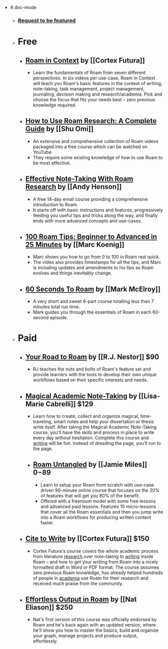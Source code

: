 - #.doc-mode
    - ### [Request to be featured](https://roamresearch.typeform.com/to/g5W8uCqz)
    - # Free
        - ## [Roam in Context](https://learn.cortexfutura.com/p/roam-research-coaching?utm_source=roamresearch&utm_medium=graph&utm_campaign=helpgraph) by [[Cortex Futura]]
            - Learn the fundamentals of Roam from seven different perspectives. In six videos per use-case, Roam in Context will teach you Roam's basic features in the context of writing, note-taking, task management, project management, journaling, decision making and research/academia. Pick and choose the focus that fits your needs best – zero previous knowledge required.
        - ## [How to Use Roam Research: A Complete Guide](https://www.youtube.com/playlist?list=PLralmZwl_8jJuJMIebWFqm6K5I20a5Qve) by [[Shu Omi]]
            - An extensive and comprehensive collection of Roam videos packaged into a free course which can be watched on YouTube.
            - They require some existing knowledge of how to use Roam to be most effective.
        - ## [Effective Note-Taking With Roam Research](https://roam.elaptics.co.uk/learn) by [[Andy Henson]]
            - A free 14-day email course providing a comprehensive introduction to Roam.
            - It starts off with basic instructions and features, progressively feeding you useful tips and tricks along the way, and finally ends with more advanced concepts and use-cases.
        - ## [100 Roam Tips: Beginner to Advanced in 25 Minutes](https://www.youtube.com/watch?v=4yXK9OMc2OU&feature=youtu.be) by [[Marc Koenig]]
            - Marc shows you how to go from 0 to 100 in Roam real quick.
            - The video also provides timestamps for all the tips, and Marc is including updates and amendments to his tips as Roam evolves and things inevitably change.
        - ## [60 Seconds To Roam](https://www.youtube.com/playlist?list=PL86ba93-ysP_u1i2D44yI9c_tJ5YyTNK-) by [[Mark McElroy]]
            - A very short and sweet 6-part course totalling less than 7 minutes total run time.
            - Mark guides you through the essentials of Roam in each 60-second episode.
    - # Paid
        - ## [Your Road to Roam](https://courses.rjnestor.com/p/your-road-to-roam) by [[R.J. Nestor]] $90
            - RJ teaches the nuts and bolts of Roam's feature set and provide learners with the tools to develop their own unique workflows based on their specific interests and needs.
        - ## [Magical Academic Note-Taking](https://roam-for-results.teachable.com/p/magical-academic-note-taking) by [[Lisa-Marie Cabrelli]] $129
            - Learn how to create, collect and organize magical, time-traveling, smart notes and help your dissertation or thesis write itself. After taking the Magical Academic Note-Taking course, you'll have the skills and process in place to write every day without hesitation. Complete this course and [writing]([[Writing]]) will be fun. Instead of dreading the page, you'll run to the page.
            - ## [Roam Untangled](https://www.jamoe.org/roam) by [[Jamie Miles]] $0-$89
                - Learn to setup your Roam from scratch with use-case driven 90-minute online course that focuses on the 20% of features that will get you 80% of the benefit.
                - Offered with a freemium model with some free lessons and advanced paid lessons.  Features 10 micro-lessons that cover all the Roam essentials and then you jump write into a Roam workflows for producing written content faster.
        - ## [Cite to Write](https://www.cortexfutura.com/p/cite-to-write/?utm_source=roamresearch&utm_medium=graph&utm_campaign=helpgraph) by [[Cortex Futura]] $150
            - Cortex Futura's course covers the whole academic process from literature [research]([[Research]]) over note-taking to [writing]([[Writing]]) inside Roam – and how to get your writing from Roam into a nicely formatted draft in Word or PDF format. The course assumes zero previous Roam knowledge, has already helped hundreds of people in [academia]([[Studying]]) use Roam for their research and received much praise from the community.
        - ## [Effortless Output in Roam](https://www.effortlessoutput.com) by [[Nat Eliason]] $250
            - Nat's first version of this course was officially endorsed by Roam and he's back again with an updated version, where he'll show you how to master the basics, build and organize your graph, manage projects and produce output, effortlessly.
